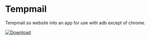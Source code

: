 # Tempmail
Tempmail.so website into an app for use with adb except of chrome.


[![Download](https://custom-icon-badges.herokuapp.com/badge/-Download-black?style=for-the-badge&logo=download&logoColor=black "Download")](https://github.com/Mr-Beta-Version/Tempmail/releases/download/v1/Tempmail.apk)

